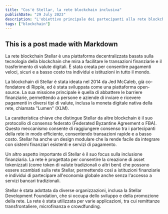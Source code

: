 ```yaml
---
title: "Cos'è Stellar, la rete blockchain inclusiva"
publishDate: "29 July 2023"
description: "L'obiettivo principale dei partecipanti alla rete blockchain Stellar è l'inclusività finanziaria. Rimane il problema dell'adozione di massa, per ora."
tags: ["blockchain"]
---
```


## This is a post made with Markdown

La rete blockchain Stellar è una piattaforma decentralizzata basata sulla tecnologia della blockchain che mira a facilitare le transazioni finanziarie e il trasferimento di valute digitali. È stata creata per consentire pagamenti veloci, sicuri e a basso costo tra individui e istituzioni in tutto il mondo.

La blockchain di Stellar è stata ideata nel 2014 da Jed McCaleb, già co-fondatore di Ripple, ed è stata sviluppata come una piattaforma open-source. La sua missione principale è quella di abbattere le barriere finanziarie, permettendo a persone e aziende di inviare e ricevere pagamenti in diversi tipi di valute, inclusa la moneta digitale nativa della rete, chiamata "Lumen" (XLM).

La caratteristica chiave che distingue Stellar da altre blockchain è il suo protocollo di consenso federato (Federated Byzantine Agreement o FBA). Questo meccanismo consente di raggiungere consenso tra i partecipanti della rete in modo efficiente, consentendo transazioni rapide e a basso costo. Stellar ha anche un design modulare che la rende facile da integrare con sistemi finanziari esistenti e servizi di pagamento.

Un altro aspetto importante di Stellar è il suo focus sulla inclusione finanziaria. La rete è progettata per consentire la creazione di asset tokenizzati (come token di valute tradizionali o altri beni) che possono essere scambiati sulla rete Stellar, permettendo così a istituzioni finanziarie e individui di partecipare all'economia globale anche senza l'accesso a servizi bancari tradizionali.

Stellar è stata adottata da diverse organizzazioni, inclusa la Stellar Development Foundation, che si occupa dello sviluppo e della promozione della rete. La rete è stata utilizzata per varie applicazioni, tra cui remittanze transfrontaliere, microfinanza e crowdfunding.

